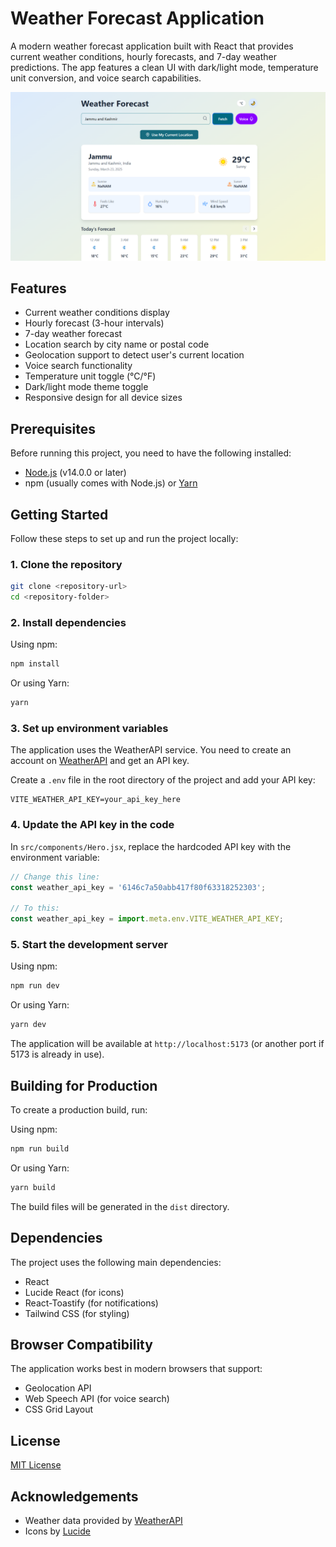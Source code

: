 # Weather Forecast Application

A modern weather forecast application built with React that provides current weather conditions, hourly forecasts, and 7-day weather predictions. The app features a clean UI with dark/light mode, temperature unit conversion, and voice search capabilities.

![Weather Forecast App Screenshot](./public/weatherapp-screenshot.png)

## Features

- Current weather conditions display
- Hourly forecast (3-hour intervals)
- 7-day weather forecast
- Location search by city name or postal code
- Geolocation support to detect user's current location
- Voice search functionality
- Temperature unit toggle (°C/°F)
- Dark/light mode theme toggle
- Responsive design for all device sizes

## Prerequisites

Before running this project, you need to have the following installed:
- [Node.js](https://nodejs.org/) (v14.0.0 or later)
- npm (usually comes with Node.js) or [Yarn](https://yarnpkg.com/)

## Getting Started

Follow these steps to set up and run the project locally:

### 1. Clone the repository

```bash
git clone <repository-url>
cd <repository-folder>
```

### 2. Install dependencies

Using npm:
```bash
npm install
```

Or using Yarn:
```bash
yarn
```

### 3. Set up environment variables

The application uses the WeatherAPI service. You need to create an account on [WeatherAPI](https://www.weatherapi.com/) and get an API key.

Create a `.env` file in the root directory of the project and add your API key:

```
VITE_WEATHER_API_KEY=your_api_key_here
```

### 4. Update the API key in the code

In `src/components/Hero.jsx`, replace the hardcoded API key with the environment variable:

```javascript
// Change this line:
const weather_api_key = '6146c7a50abb417f80f63318252303';

// To this:
const weather_api_key = import.meta.env.VITE_WEATHER_API_KEY;
```

### 5. Start the development server

Using npm:
```bash
npm run dev
```

Or using Yarn:
```bash
yarn dev
```

The application will be available at `http://localhost:5173` (or another port if 5173 is already in use).

## Building for Production

To create a production build, run:

Using npm:
```bash
npm run build
```

Or using Yarn:
```bash
yarn build
```

The build files will be generated in the `dist` directory.

## Dependencies

The project uses the following main dependencies:
- React
- Lucide React (for icons)
- React-Toastify (for notifications)
- Tailwind CSS (for styling)

## Browser Compatibility

The application works best in modern browsers that support:
- Geolocation API
- Web Speech API (for voice search)
- CSS Grid Layout

## License

[MIT License](LICENSE)

## Acknowledgements

- Weather data provided by [WeatherAPI](https://www.weatherapi.com/)
- Icons by [Lucide](https://lucide.dev/)